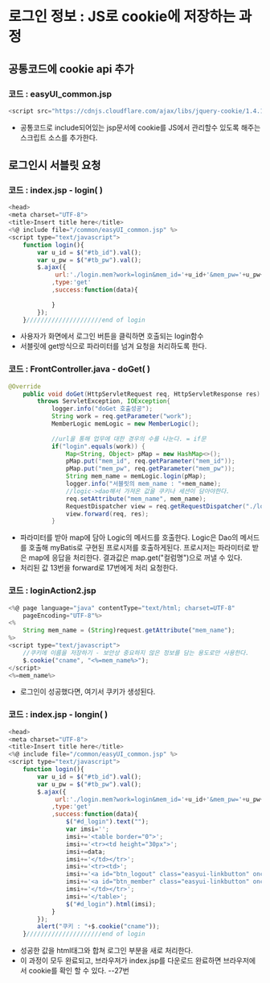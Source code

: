 # 로그인 정보 : JS로 cookie에 저장하는 과정

## 공통코드에 cookie api 추가

### 코드 : easyUI\_common.jsp

```javascript
<script src="https://cdnjs.cloudflare.com/ajax/libs/jquery-cookie/1.4.1/jquery.cookie.min.js"></script>
```

* 공통코드로 include되어있는 jsp문서에 cookie를 JS에서 관리할수 있도록 해주는 스크립트 소스를 추가한다.

## 로그인시 서블릿 요청

### 코드 : index.jsp - login\( \)

```javascript
<head>
<meta charset="UTF-8">
<title>Insert title here</title>
<%@ include file="/common/easyUI_common.jsp" %>
<script type="text/javascript">
	function login(){
		var u_id = $("#tb_id").val();
		var u_pw = $("#tb_pw").val();
		$.ajax({
			 url:'./login.mem?work=login&mem_id='+u_id+'&mem_pw='+u_pw+'&'+new Date().getTime()
			,type:'get'
			,success:function(data){
			
			}
		});
	}/////////////////////end of login
```

* 사용자가 화면에서 로그인 버튼을 클릭하면 호출되는 login함수
* 서블릿에 get방식으로 파라미터를 넘겨 요청을 처리하도록 한다.

### 코드 : FrontController.java - doGet\( \)

```java
@Override
	public void doGet(HttpServletRequest req, HttpServletResponse res) 
		throws ServletException, IOException{
			logger.info("doGet 호출성공");
			String work = req.getParameter("work");
			MemberLogic memLogic = new MemberLogic();
			
			//url을 통해 업무에 대한 경우의 수를 나눈다. = if문
			if("login".equals(work)) {
				Map<String, Object> pMap = new HashMap<>();
				pMap.put("mem_id", req.getParameter("mem_id"));
				pMap.put("mem_pw", req.getParameter("mem_pw"));
				String mem_name = memLogic.login(pMap);
				logger.info("서블릿의 mem_name : "+mem_name);
				//logic->dao해서 가져온 값을 쿠키나 세션이 담아야한다.
				req.setAttribute("mem_name", mem_name);
				RequestDispatcher view = req.getRequestDispatcher("./loginAction2.jsp");
				view.forward(req, res);
			}		
```

* 파라미터를 받아 map에 담아 Logic의 메서드를 호출한다. Logic은 Dao의 메서드를 호출해 myBatis로 구현된 프로시저를 호출하게된다. 프로시저는 파라미터로 받은 map에 응답을 처리한다. 결과값은 map.get\("컬럼명"\)으로 꺼낼 수 있다.
* 처리된 값 13번을 forward로 17번에게 처리 요청한다.

### 코드 : loginAction2.jsp

```javascript
<%@ page language="java" contentType="text/html; charset=UTF-8"
    pageEncoding="UTF-8"%>
<% 
	String mem_name = (String)request.getAttribute("mem_name");
%>
<script type="text/javascript">
	//쿠키에 이름을 저장하기 - 보안상 중요하지 않은 정보를 담는 용도로만 사용한다.
	$.cookie("cname", "<%=mem_name%>");
</script>
<%=mem_name%>
```

* 로그인이 성공했다면, 여기서 쿠키가 생성된다.

### 코드 : index.jsp - longin\( \)

```javascript
<head>
<meta charset="UTF-8">
<title>Insert title here</title>
<%@ include file="/common/easyUI_common.jsp" %>
<script type="text/javascript">
	function login(){
		var u_id = $("#tb_id").val();
		var u_pw = $("#tb_pw").val();
		$.ajax({
			 url:'./login.mem?work=login&mem_id='+u_id+'&mem_pw='+u_pw+'&'+new Date().getTime()
			,type:'get'
			,success:function(data){
				$("#d_login").text("");
				var imsi='';            
	            imsi+='<table border="0">';
	            imsi+='<tr><td height="30px">';
	            imsi+=data;
	            imsi+='</td></tr>';
	            imsi+='<tr><td>';
	            imsi+='<a id="btn_logout" class="easyui-linkbutton" onclick="logout()">로그아웃</a>';
	            imsi+='<a id="btn_member" class="easyui-linkbutton" onclick="memberUpdate()">정보수정</a>';            
	            imsi+='</td></tr>';
	            imsi+='</table>';
				$("#d_login").html(imsi);
			}
		});
		alert("쿠키 : "+$.cookie("cname"));
	}/////////////////////end of login
```

* 성공한 값을 html태그와 합쳐 로그인 부분을 새로 처리한다.
* 이 과정이 모두 완료되고, 브라우저가 index.jsp를 다운로드 완료하면 브라우저에서 cookie를 확인 할 수 있다. --27번

